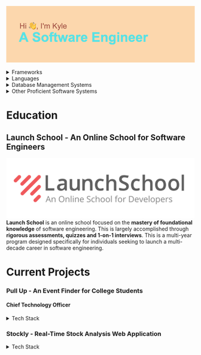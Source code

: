 ![Hi, I'm Kyle. A Software Engineer](header.png "My Profile")

  <details><summary>Frameworks</summary>
    - Ruby on Rails
    <br>
    - Sinatra
    <br>
    - React
    <br>
    - React Native
    <br>
    - Boot Strap
  </details>
  <details><summary>Languages</summary>
    - Javascript
    <br>
    - HTML
    <br>
    - CSS
    <br>
    - Ruby
    <br>
    - SQL
    <br>
    - GraphQL
  </details>
  <details><summary>Database Management Systems</summary>
    - PostgreSQL
     <br>
    - MySQL
    <br>
    - SQLite
  </details>
  <details>
    <summary>Other Proficient Software Systems</summary>
    - Adobe XD
    <br>
    - AWS Services
    <br>
    - CodePen
  </details>

# Education
## Launch School - An Online School for Software Engineers
![Launch School](launch.png)
**Launch School** is an online school focused on the **mastery of foundational knowledge** of software engineering. This is largely accomplished through **rigorous assessments, quizzes and 1-on-1 interviews**. This is a multi-year program designed specifically for individuals seeking to launch a multi-decade career in software engineering.

# Current Projects
  ### Pull Up - An Event Finder for College Students
  #### Chief Technology Officer
   <details>
     <summary>Tech Stack</summary>
      - AWS Amplify
      <br>
      - AWS Cloud9
      <br>
      - AWS S3
      <br>
      - AWS Mobile Hub
      <br>
      - React Native
   </details>

   ### Stockly -  Real-Time Stock Analysis Web Application
   <details><summary>Tech Stack</summary>
    - Sinatra
    - FinnHub API
    - HTML
    - CSS
    - Embedded Ruby
   </details>
